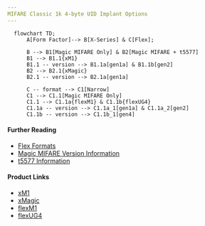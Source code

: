```yaml
---
MIFARE Classic 1k 4-byte UID Implant Options
---
```


```mermaid
  flowchart TD;
      A[Form Factor]--> B[X-Series] & C[Flex];

      B --> B1[Magic MIFARE Only] & B2[Magic MIFARE + t5577]
      B1 --> B1.1{xM1}
      B1.1 -- version --> B1.1a[gen1a] & B1.1b[gen2]
      B2 --> B2.1{xMagic}
      B2.1 -- version --> B2.1a[gen1a]

      C -- format --> C1[Narrow]
      C1 --> C1.1[Magic MIFARE Only]
      C1.1 --> C1.1a{flexM1} & C1.1b{flexUG4}
      C1.1a -- version --> C1.1a_1[gen1a] & C1.1a_2[gen2]
      C1.1b -- version --> C1.1b_1[gen4]
```

#### Further Reading
- [Flex Formats](FLEX_FORMATS.md)
- [Magic MIFARE Version Information](MAGIC_MIFARE_VERSIONS.md)
- [t5577 Information](T5577.md)

#### Product Links
- [xM1](dngr.us/xm1)
- [xMagic](dngr.us/xmagic)
- [flexM1](dngr.us/flexm1)
- [flexUG4](dngr.us/flexug4)
